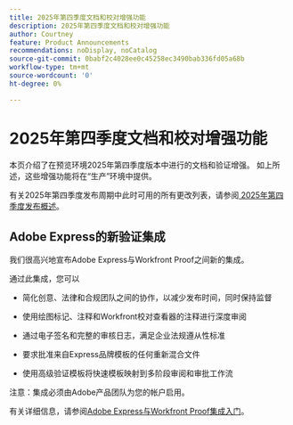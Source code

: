 ```yaml
---
title: 2025年第四季度文档和校对增强功能
description: 2025年第四季度文档和校对增强功能
author: Courtney
feature: Product Announcements
recommendations: noDisplay, noCatalog
source-git-commit: 0babf2c4028ee0c45258ec3490bab336fd05a68b
workflow-type: tm+mt
source-wordcount: '0'
ht-degree: 0%

---
```


# 2025年第四季度文档和校对增强功能

本页介绍了在预览环境2025年第四季度版本中进行的文档和验证增强。 如上所述，这些增强功能将在“生产”环境中提供。

有关2025年第四季度发布周期中此时可用的所有更改列表，请参阅[ 2025年第四季度发布概述](/help/quicksilver/product-announcements/product-releases/25-q4-release-activity/25-q4-release-overview.md)。

## Adobe Express的新验证集成

我们很高兴地宣布Adobe Express与Workfront Proof之间新的集成。

通过此集成，您可以

* 简化创意、法律和合规团队之间的协作，以减少发布时间，同时保持监督

* 使用绘图标记、注释和Workfront校对查看器的注释进行深度审阅

* 通过电子签名和完整的审核日志，满足企业法规遵从性标准

* 要求批准来自Express品牌模板的任何重新混合文件

* 使用高级验证模板将快速模板映射到多阶段审阅和审批工作流

注意：集成必须由Adobe产品团队为您的帐户启用。

有关详细信息，请参阅[Adobe Express与Workfront Proof集成入门](/help/quicksilver/workfront-integrations-and-apps/review-and-approval-integrations/wf-proof-and-express.md)。